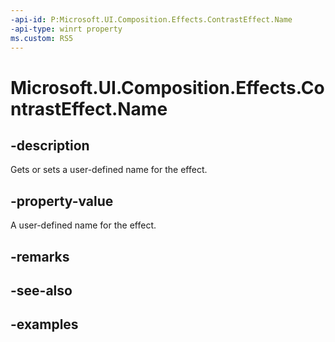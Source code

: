 ```yaml
---
-api-id: P:Microsoft.UI.Composition.Effects.ContrastEffect.Name
-api-type: winrt property
ms.custom: RS5
---
```


<!-- Property syntax.
public string Name { get;  set; }
-->

# Microsoft.UI.Composition.Effects.ContrastEffect.Name

## -description
Gets or sets a user-defined name for the effect.

## -property-value
A user-defined name for the effect.

## -remarks

## -see-also

## -examples

